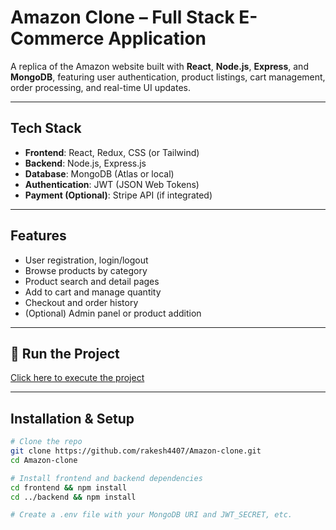 # Amazon Clone – Full Stack E-Commerce Application

A replica of the Amazon website built with **React**, **Node.js**, **Express**, and **MongoDB**, featuring user authentication, product listings, cart management, order processing, and real-time UI updates.

---

##  Tech Stack
- **Frontend**: React, Redux, CSS (or Tailwind)
- **Backend**: Node.js, Express.js
- **Database**: MongoDB (Atlas or local)
- **Authentication**: JWT (JSON Web Tokens)
- **Payment (Optional)**: Stripe API (if integrated)

---

##  Features
- User registration, login/logout
- Browse products by category
- Product search and detail pages
- Add to cart and manage quantity
- Checkout and order history
- (Optional) Admin panel or product addition

---

## 🚀 Run the Project
[Click here to execute the project]([https://rakesh4407.github.io/Amazon-clone/])

---

##  Installation & Setup

```bash
# Clone the repo
git clone https://github.com/rakesh4407/Amazon-clone.git
cd Amazon-clone

# Install frontend and backend dependencies
cd frontend && npm install
cd ../backend && npm install

# Create a .env file with your MongoDB URI and JWT_SECRET, etc.
